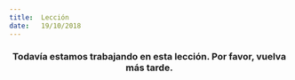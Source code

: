 ```yaml
---
title:  Lección
date:   19/10/2018
---
```


### <center>Todavía estamos trabajando en esta lección. Por favor, vuelva más tarde.</center>